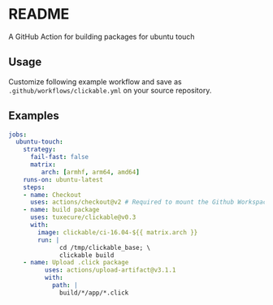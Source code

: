 # README

A GitHub Action for building packages for ubuntu touch

## Usage

Customize following example workflow and save as `.github/workflows/clickable.yml` on your source repository.

## Examples

```yaml
jobs:
  ubuntu-touch:
    strategy:
      fail-fast: false
      matrix:
         arch: [armhf, arm64, amd64]
    runs-on: ubuntu-latest
    steps:
    - name: Checkout 
      uses: actions/checkout@v2 # Required to mount the Github Workspace to a volume 
    - name: build package
      uses: tuxecure/clickable@v0.3
      with:
        image: clickable/ci-16.04-${{ matrix.arch }}
        run: |
              cd /tmp/clickable_base; \
              clickable build
    - name: Upload .click package
          uses: actions/upload-artifact@v3.1.1
          with:
            path: |
              build/*/app/*.click
```
